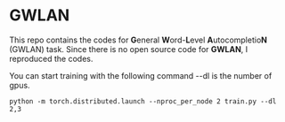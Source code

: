 # GWLAN

This repo contains the codes for **G**eneral **W**ord-**L**evel **A**utocompletio**N** (GWLAN) task.
Since there is no open source code for **GWLAN**, I reproduced the codes.

You can start training with the following command --dl is the number of gpus.
```
python -m torch.distributed.launch --nproc_per_node 2 train.py --dl 2,3
```
